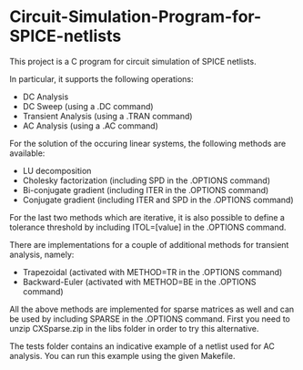 # Circuit-Simulation-Program-for-SPICE-netlists

This project is a C program for circuit simulation of SPICE netlists.

In particular, it supports the following operations: 
* DC Analysis
* DC Sweep (using a .DC command)
* Transient Analysis (using a .TRAN command)
* AC Analysis (using a .AC command)

For the solution of the occuring linear systems, the following methods are available:
* LU decomposition
* Cholesky factorization (including SPD in the .OPTIONS command)
* Bi-conjugate gradient (including ITER in the .OPTIONS command)
* Conjugate gradient (including ITER and SPD in the .OPTIONS command)

For the last two methods which are iterative, it is also possible to define a tolerance threshold by including ITOL=[value] in the .OPTIONS command.

There are implementations for a couple of additional methods for transient analysis, namely:
* Trapezoidal (activated with METHOD=TR in the .OPTIONS command)
* Backward-Euler (activated with METHOD=BE in the .OPTIONS command)

All the above methods are implemented for sparse matrices as well and can be used by including SPARSE in the .OPTIONS command. First you need to unzip CXSparse.zip in the libs folder in order to try this alternative.

The tests folder contains an indicative example of a netlist used for AC analysis. You can run this example using the given Makefile.
